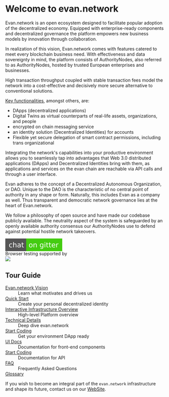 
# Welcome to evan.network
Evan.network is an open ecosystem designed to facilitate popular adoption of the decentralized economy. Equipped with enterprise-ready components and decentralized governance the platform empowers new business models by innovation through collaboration.

In realization of this vision, Evan.network comes with features catered to meet every blockchain business need. 
With effectiveness and data sovereignty in mind, the platform consists of AuthorityNodes, also referred to as AuthorityNodes, hosted by trusted European enterprises and businesses. 

High transaction throughput coupled with stable transaction fees model the network into a cost-effective and decisively more secure alternative to conventional solutions. 

[Key functionalities](/doc/corefeatures), amongst others, are:

* DApps (decentralized applications) 
* Digital Twins as virtual counterparts of real-life assets, organizations, and people 
* encrypted on chain messaging service
* an identity solution (Decentralized Identities) for accounts
* Flexible yet secure delegation of smart contract permissions, including trans organizational 

Integrating the network's capabilities into your productive environment allows you to seamlessly tap into advantages that Web 3.0 distributed applications (DApps) and Decentralized Identities bring with them, as applications and services on the evan chain are reachable via API calls and through a user interface.

Evan adheres to the concept of a Decentralized Autonomous Organization, or DAO. Unique to the DAO is the characteristic of no central point of authority in any shape or form. Naturally, this includes Evan as a company as well.
Thus transparent and democratic network governance lies at the heart of Evan.network. 

We follow a philosophy of open source and have made our codebase publicly available. The neutrality aspect of the system is safeguarded by an openly available authority consensus our AuthorityNodes use to defend against potential hostile network takeovers.

<p style="height:25px"><a alt="Gitter" title="Gitter" href="https://gitter.im/evannetwork/Lobby"><img src="/public/chat.svg"/></a></p>
<p>Browser testing supported by<br><a href="https://www.browserstack.com"><img src="https://camo.githubusercontent.com/8a50997157aa6fe37f4d3526e8c40a4805522902/687474703a2f2f666f756e646174696f6e2e7a7572622e636f6d2f73697465732f646f63732f6173736574732f696d672f6c6f676f732f62726f777365722d737461636b2e737667" width="200" /></a></p>
      
      
Tour Guide
----

<dl> 
<dt><a href="/doc/goals">Evan.network Vision</a></dt>
<dd>Learn what motivates and drives us</dd>
  
<dt><a href="/tutorial/quick-start">Quick Start</a><dt>
<dd> Create your personal decentralized identity<br></dd>

<dt><a href="/doc/visual">Interactive Infrastructure Overview</a></dt>
<dd>High-level Platform overview</dd>

<dt><a href="/dev/overview">Technical Details</a></dt>
<dd>Deep dive evan.network</dd>

<dt><a href="/dev/getting-started">Start Coding</a></dt>
<dd>Get your environment DApp ready</dd>

<dt><a href="https://ipfs.evan.network/ipns/QmReXE5YkiXviaHNG1ASfY6fFhEoiDKuSkgY4hxgZD9Gm8/bcc/bcc-bundle.html">UI Docs</a></dt>
<dd>Documentation for front-end components</dd>

<dt><a href="https://ipfs.evan.network/ipns/QmYmsPTdPPDLig6gKB1wu1De4KJtTqAXFLF1498umYs4M6">Start Coding</a></dt>
<dd>Documentation for API</dd>

<dt><a href="/doc/faq">FAQ</a></dt>
<dd>Frequently Asked Questions</dd>

<dt><a href="/doc/glossary">Glossary</a></dt>

<p>If you wish to become an integral part of the <code>evan.network</code> infrastructure and shape its future, contact us on our <a href="https:///evan.network">WebSite</a>.

